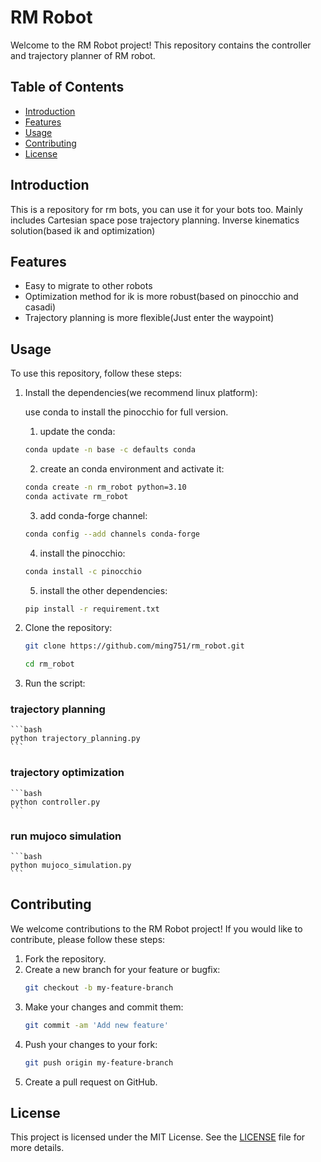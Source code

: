 # RM Robot

Welcome to the RM Robot project! This repository contains the controller and trajectory planner of RM robot.

## Table of Contents

- [Introduction](#introduction)
- [Features](#features)
- [Usage](#usage)
- [Contributing](#contributing)
- [License](#license)

## Introduction
This is a repository for rm bots, you can use it for your bots too.
Mainly includes Cartesian space pose trajectory planning.
Inverse kinematics solution(based ik and optimization)

## Features

- Easy to migrate to other robots
- Optimization method for ik is more robust(based on pinocchio and casadi)
- Trajectory planning is more flexible(Just enter the waypoint)

## Usage

To use this repository, follow these steps:

1. Install the dependencies(we recommend linux platform):

   use conda to install the pinocchio for full version.
   1) update the conda:
    ```bash
    conda update -n base -c defaults conda
    ```
   2) create an conda environment and activate it:
    ```bash
    conda create -n rm_robot python=3.10
    conda activate rm_robot
    ```
   3) add conda-forge channel:
    ```bash
    conda config --add channels conda-forge
    ```
   4) install the pinocchio:
    ```bash
    conda install -c pinocchio
    ```
   5) install the other dependencies:
    ```bash
    pip install -r requirement.txt
    ```
2. Clone the repository:

    ```bash
    git clone https://github.com/ming751/rm_robot.git
    ```
    ```bash
    cd rm_robot
    ```
3. Run the script:

### trajectory planning
    ```bash
    python trajectory_planning.py
    ```
### trajectory optimization
    ```bash
    python controller.py
    ```
### run mujoco simulation
    ```bash
    python mujoco_simulation.py
    ```

## Contributing

We welcome contributions to the RM Robot project! If you would like to contribute, please follow these steps:

1. Fork the repository.
2. Create a new branch for your feature or bugfix:
    ```bash
    git checkout -b my-feature-branch
    ```
3. Make your changes and commit them:
    ```bash
    git commit -am 'Add new feature'
    ```
4. Push your changes to your fork:
    ```bash
    git push origin my-feature-branch
    ```
5. Create a pull request on GitHub.

## License

This project is licensed under the MIT License. See the [LICENSE](LICENSE) file for more details.
